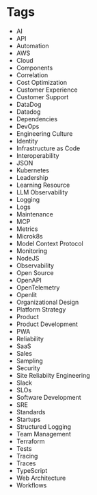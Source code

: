 # Tags

- AI
- API
- Automation
- AWS
- Cloud
- Components
- Correlation
- Cost Optimization
- Customer Experience
- Customer Support
- DataDog
- Datadog
- Dependencies
- DevOps
- Engineering Culture
- Identity
- Infrastructure as Code
- Interoperability
- JSON
- Kubernetes
- Leadership
- Learning Resource
- LLM Observability
- Logging
- Logs
- Maintenance
- MCP
- Metrics
- Microk8s
- Model Context Protocol
- Monitoring
- NodeJS
- Observability
- Open Source
- OpenAPI
- OpenTelemetry
- Openlit
- Organizational Design
- Platform Strategy
- Product
- Product Development
- PWA
- Reliability
- SaaS
- Sales
- Sampling
- Security
- Site Reliabiity Engineering
- Slack
- SLOs
- Software Development
- SRE
- Standards
- Startups
- Structured Logging
- Team Management
- Terraform
- Tests
- Tracing
- Traces
- TypeScript
- Web Architecture
- Workflows

